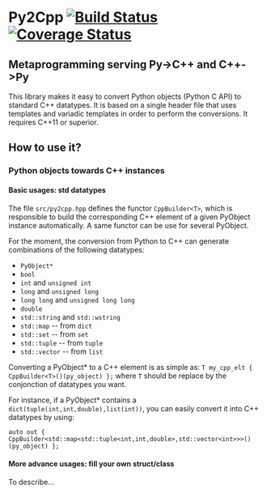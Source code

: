 # Py2Cpp [![Build Status](https://travis-ci.org/dubzzz/Py2Cpp.svg?branch=master)](https://travis-ci.org/dubzzz/Py2Cpp)[![Coverage Status](https://coveralls.io/repos/dubzzz/Py2Cpp/badge.svg?branch=master&service=github)](https://coveralls.io/github/dubzzz/Py2Cpp?branch=master)

## Metaprogramming serving Py->C++ and C++->Py

This library makes it easy to convert Python objects (Python C API) to standard C++ datatypes. It is based on a single header file that uses templates and variadic templates in order to perform the conversions. It requires C++11 or superior.

## How to use it?

### Python objects towards C++ instances

#### Basic usages: std datatypes

The file ```src/py2cpp.hpp``` defines the functor ```CppBuilder<T>```, which is responsible to build the corresponding C++ element of a given PyObject instance automatically. A same functor can be use for several PyObject.

For the moment, the conversion from Python to C++ can generate combinations of the following datatypes:
- ```PyObject*```
- ```bool```
- ```int``` and ```unsigned int```
- ```long``` and ```unsigned long```
- ```long long``` and ```unsigned long long```
- ```double```
- ```std::string``` and ```std::wstring```
- ```std::map``` -- from ```dict```
- ```std::set``` -- from ```set```
- ```std::tuple``` -- from ```tuple```
- ```std::vector``` -- from ```list```

Converting a PyObject* to a C++ element is as simple as: ```T my_cpp_elt { CppBuilder<T>()(py_object) };``` where ```T``` should be replace by the conjonction of datatypes you want.

For instance, if a PyObject* contains a ```dict(tuple(int,int,double),list(int))```, you can easily convert it into C++ datatypes by using:

```
auto out { CppBuilder<std::map<std::tuple<int,int,double>,std::vector<int>>>()(py_object) };
```

#### More advance usages: fill your own struct/class

To describe...
